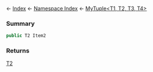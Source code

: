 ← [Index](Api-Index) ← [Namespace Index](Namespace-Index) ← [MyTuple\<T1, T2, T3, T4\>](VRage.MyTuple`4)

### Summary

```csharp
public T2 Item2
```

### Returns

[T2]()

